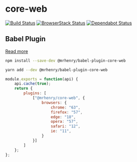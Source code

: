 # core-web

[![Build Status](https://travis-ci.com/mrhenry/core-web.svg?branch=master)](https://travis-ci.com/mrhenry/core-web) [![BrowserStack Status](https://automate.browserstack.com/badge.svg?badge_key=dkNqV25RQzdCbE5mL3E1TEFEODIyS0pUeXVCWDdHT0hLZVBsb25uK2hnWT0tLVoyOS9NVG8vUHRySUwwZnRCcjhjZlE9PQ==--aa77eba6e1b9d86f8934a95b2d5c67a98665d9dd)](https://automate.browserstack.com/public-build/dkNqV25RQzdCbE5mL3E1TEFEODIyS0pUeXVCWDdHT0hLZVBsb25uK2hnWT0tLVoyOS9NVG8vUHRySUwwZnRCcjhjZlE9PQ==--aa77eba6e1b9d86f8934a95b2d5c67a98665d9dd) [![Dependabot Status](https://api.dependabot.com/badges/status?host=github&repo=mrhenry/core-web)](https://dependabot.com)

## Babel Plugin

[Read more](https://github.com/mrhenry/core-web/tree/master/packages/babel-plugin-core-web)

```sh
npm install --save-dev @mrhenry/babel-plugin-core-web
```

```sh
yarn add --dev @mrhenry/babel-plugin-core-web
```

```js
module.exports = function(api) {
	api.cache(true);
	return {
		plugins: [
			["@mrhenry/core-web", {
				browsers: {
					chrome: "63",
					firefox: "57",
					edge: "18",
					opera: "57",
					safari: "12",
					ie: "11",
				}
			}]
		]
	};
};
```
